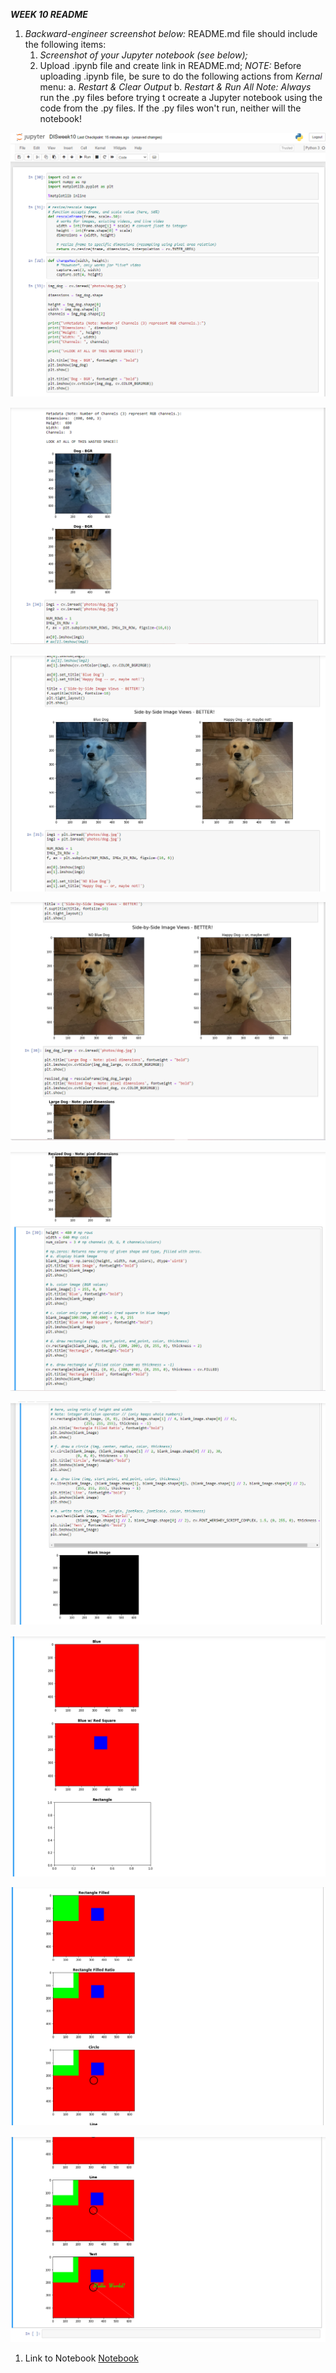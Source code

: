 ***WEEK 10 README***

1. *Backward-engineer screenshot below:* README.md file should include the following items:
    1. *Screenshot of your Jupyter notebook (see below);*
    2. Upload .ipynb file and create link in README.md;
        *NOTE:* Before uploading .ipynb file, be sure to do the following actions from *Kernal* menu:
            a. *Restart & Clear Output*
            b. *Restart & Run All*
    *Note: Always* run the .py files before trying t ocreate a Jupyter notebook using the code from the .py files. If the .py files won't run, neither will the notebook!
    
![jupyter screenshot1](img/DISweek10shot1.png)    

![jupyter screenshot1](img/DISweek10shot2.png)    

![jupyter screenshot1](img/DISweek10shot3.png)    

![jupyter screenshot1](img/DISweek10shot4.png)    

![jupyter screenshot1](img/DISweek10shot5.png)    

![jupyter screenshot1](img/DISweek10shot6.png)    

![jupyter screenshot1](img/DISweek10shot7.png) 

![jupyter screenshot1](img/DISweek10shot8.png) 

![jupyter screenshot1](img/DISweek10shot9.png)

1. Link to Notebook
[Notebook](documents/DISweek10.ipynb "Week 10 notebook")